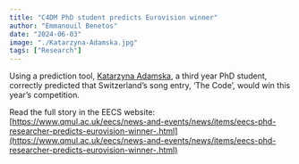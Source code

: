 ```yaml
---
title: "C4DM PhD student predicts Eurovision winner"
author: "Emmanouil Benetos"
date: "2024-06-03"
image: "./Katarzyna-Adamska.jpg"
tags: ["Research"]
---
```


Using a prediction tool, [Katarzyna Adamska](https://www.qmul.ac.uk/eecs/people/profiles/adamskakatarzynamaria.html), a third year PhD student, correctly predicted that Switzerland’s song entry, ‘The Code’, would win this year’s competition. 

Read the full story in the EECS website: [https://www.qmul.ac.uk/eecs/news-and-events/news/items/eecs-phd-researcher-predicts-eurovision-winner-.html](https://www.qmul.ac.uk/eecs/news-and-events/news/items/eecs-phd-researcher-predicts-eurovision-winner-.html)
